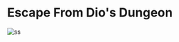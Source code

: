 
# Escape From Dio's Dungeon

![ss](https://github.com/AdefelaFakorode/EFDD/assets/102834064/5d900513-8705-4aa6-899a-4422060ffa2f)
